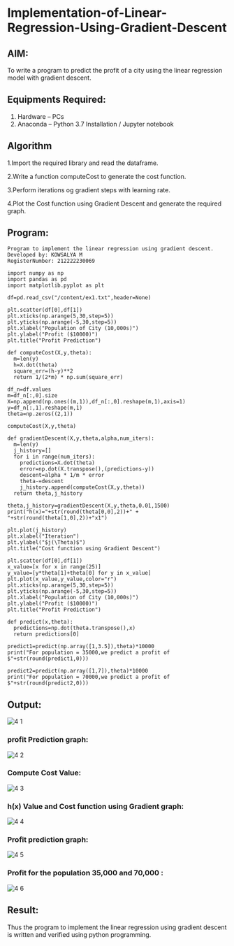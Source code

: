 # Implementation-of-Linear-Regression-Using-Gradient-Descent

## AIM:
To write a program to predict the profit of a city using the linear regression model with gradient descent.

## Equipments Required:
1. Hardware – PCs
2. Anaconda – Python 3.7 Installation / Jupyter notebook

## Algorithm
1.Import the required library and read the dataframe.

2.Write a function computeCost to generate the cost function.

3.Perform iterations og gradient steps with learning rate.

4.Plot the Cost function using Gradient Descent and generate the required graph. 
 

## Program:
```
Program to implement the linear regression using gradient descent.
Developed by: KOWSALYA M
RegisterNumber: 212222230069
```
```
import numpy as np
import pandas as pd
import matplotlib.pyplot as plt

df=pd.read_csv("/content/ex1.txt",header=None)

plt.scatter(df[0],df[1])
plt.xticks(np.arange(5,30,step=5))
plt.yticks(np.arange(-5,30,step=5))
plt.xlabel("Population of City (10,000s)")
plt.ylabel("Profit ($10000)")
plt.title("Profit Prediction")

def computeCost(X,y,theta):
  m=len(y)
  h=X.dot(theta)
  square_err=(h-y)**2
  return 1/(2*m) * np.sum(square_err)

df_n=df.values
m=df_n[:,0].size
X=np.append(np.ones((m,1)),df_n[:,0].reshape(m,1),axis=1)
y=df_n[:,1].reshape(m,1)
theta=np.zeros((2,1))

computeCost(X,y,theta)

def gradientDescent(X,y,theta,alpha,num_iters):
  m=len(y)
  j_history=[]
  for i in range(num_iters):
    predictions=X.dot(theta)
    error=np.dot(X.transpose(),(predictions-y))
    descent=alpha * 1/m * error
    theta-=descent
    j_history.append(computeCost(X,y,theta))
  return theta,j_history

theta,j_history=gradientDescent(X,y,theta,0.01,1500)
print("h(x)="+str(round(theta[0,0],2))+" + "+str(round(theta[1,0],2))+"x1")

plt.plot(j_history)
plt.xlabel("Iteration")
plt.ylabel("$j(\Theta)$")
plt.title("Cost function using Gradient Descent")

plt.scatter(df[0],df[1])
x_value=[x for x in range(25)]
y_value=[y*theta[1]+theta[0] for y in x_value]
plt.plot(x_value,y_value,color="r")
plt.xticks(np.arange(5,30,step=5))
plt.yticks(np.arange(-5,30,step=5))
plt.xlabel("Population of City (10,000s)")
plt.ylabel("Profit ($10000)")
plt.title("Profit Prediction")

def predict(x,theta):
  predictions=np.dot(theta.transpose(),x)
  return predictions[0]

predict1=predict(np.array([1,3.5]),theta)*10000
print("For population = 35000,we predict a profit of $"+str(round(predict1,0)))

predict2=predict(np.array([1,7]),theta)*10000
print("For population = 70000,we predict a profit of $"+str(round(predict2,0)))
```

## Output:
![4 1](https://github.com/Kowsalyasathya/Implementation-of-Linear-Regression-Using-Gradient-Descent/assets/118671457/fc874ffb-6422-42a9-ae82-669630c1215a)
### profit Prediction graph:
![4 2](https://github.com/Kowsalyasathya/Implementation-of-Linear-Regression-Using-Gradient-Descent/assets/118671457/d05d822a-8ffe-43ce-941d-e96aac549feb)
### Compute Cost Value:
![4 3](https://github.com/Kowsalyasathya/Implementation-of-Linear-Regression-Using-Gradient-Descent/assets/118671457/0f6f9002-9a53-43ef-afc4-7602449dd8dc)
### h(x) Value and Cost function using Gradient graph:
![4 4](https://github.com/Kowsalyasathya/Implementation-of-Linear-Regression-Using-Gradient-Descent/assets/118671457/9e6e6663-47ed-40e7-8786-04daae92909e)
### Profit prediction graph:
![4 5](https://github.com/Kowsalyasathya/Implementation-of-Linear-Regression-Using-Gradient-Descent/assets/118671457/56f3a476-7b0c-4b9c-a887-338b3191b406)
### Profit for the population 35,000 and 70,000 :
![4 6](https://github.com/Kowsalyasathya/Implementation-of-Linear-Regression-Using-Gradient-Descent/assets/118671457/7e757ea6-6a4b-458c-b12b-e68852823db8)


## Result:
Thus the program to implement the linear regression using gradient descent is written and verified using python programming.
